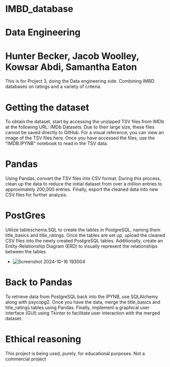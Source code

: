 # IMBD_database
# Data Engineering
# Hunter Becker, Jacob Woolley, Kowsar Abdi, Samantha Eaton
This is for Project 3, doing the Data engineering side. Combining IMBD databases on ratings and a variety of criteria.
# Getting the dataset
  To obtain the dataset, start by accessing the unzipped TSV files from IMDb at the following URL: IMDb Datasets. Due to their large size, these files cannot be saved directly to GitHub. For a visual reference, you can view an image of the TSV files here. Once you have accessed the files, use the "IMDB.IPYNB" notebook to read in the TSV data.
# Pandas
  Using Pandas, convert the TSV files into CSV format. During this process, clean up the data to reduce the initial dataset from over a million entries to approximately 200,000 entries. Finally, export the cleaned data into new CSV files for further analysis.
# PostGres
  Utilize tableschema.SQL to create the tables in PostgreSQL, naming them title_basics and title_ratings. Once the tables are set up, upload the cleaned CSV files into the newly created PostgreSQL tables. Additionally, create an Entity-Relationship Diagram (ERD) to visually represent the relationships between the tables
  - ![Screenshot 2024-10-16 193004](https://github.com/user-attachments/assets/ffd747db-46f6-4221-8c16-7471e837e4d0)

# Back to Pandas
  To retrieve data from PostgreSQL back into the IPYNB, use SQLAlchemy along with psycopg2. Once you have the data, merge the title_basics and title_ratings tables using Pandas. Finally, implement a graphical user interface (GUI) using Tkinter to facilitate user interaction with the merged dataset.

# Ethical reasoning
This project is being used, purely, for educational purposes.
Not a commercial project
